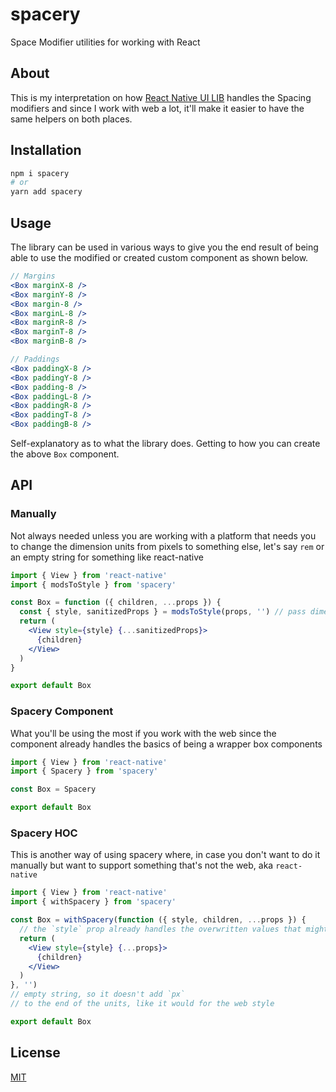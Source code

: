 # spacery

Space Modifier utilities for working with React

## About

This is my interpretation on how [React Native UI LIB](https://wix.github.io/react-native-ui-lib/) handles the Spacing modifiers and since I work with web a lot, it'll make it easier to have the same helpers on both places.

## Installation

```sh
npm i spacery
# or
yarn add spacery
```

## Usage

The library can be used in various ways to give you the end result of being able to use the modified or created custom component as shown below.

```jsx
// Margins
<Box marginX-8 />
<Box marginY-8 />
<Box margin-8 />
<Box marginL-8 />
<Box marginR-8 />
<Box marginT-8 />
<Box marginB-8 />

// Paddings
<Box paddingX-8 />
<Box paddingY-8 />
<Box padding-8 />
<Box paddingL-8 />
<Box paddingR-8 />
<Box paddingT-8 />
<Box paddingB-8 />
```

Self-explanatory as to what the library does.
Getting to how you can create the above `Box` component.

## API

### Manually

Not always needed unless you are working with a platform that needs you to change the dimension units from pixels to something else, let's say `rem` or an empty string for something like react-native

```jsx
import { View } from 'react-native'
import { modsToStyle } from 'spacery'

const Box = function ({ children, ...props }) {
  const { style, sanitizedProps } = modsToStyle(props, '') // pass dimension as an empty string so it used the actual numbers
  return (
    <View style={style} {...sanitizedProps}>
      {children}
    </View>
  )
}

export default Box
```

### Spacery Component

What you'll be using the most if you work with the web since the component already handles the basics of being a wrapper box components

```jsx
import { View } from 'react-native'
import { Spacery } from 'spacery'

const Box = Spacery

export default Box
```

### Spacery HOC

This is another way of using spacery where, in case you don't want to do it manually but want to support something that's not the web, aka `react-native`

```jsx
import { View } from 'react-native'
import { withSpacery } from 'spacery'

const Box = withSpacery(function ({ style, children, ...props }) {
  // the `style` prop already handles the overwritten values that might come from the Box component
  return (
    <View style={style} {...props}>
      {children}
    </View>
  )
}, '')
// empty string, so it doesn't add `px`
// to the end of the units, like it would for the web style

export default Box
```

## License

[MIT](LICENSE)
